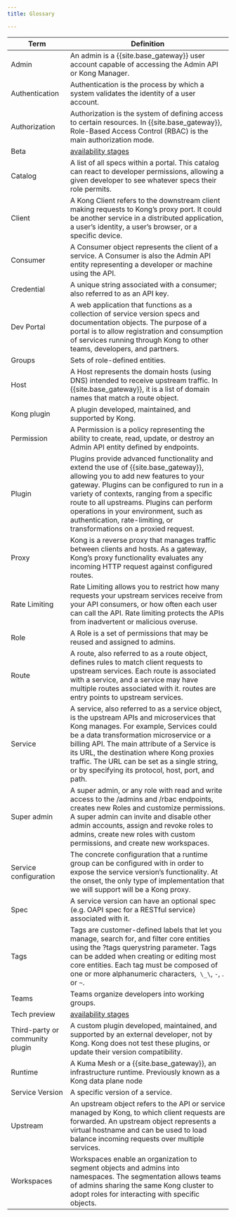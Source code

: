 ```yaml
---
title: Glossary

---
```


| Term      | Definition |
| ----------- | ----------- |
|Admin | An admin is a {{site.base_gateway}} user account capable of accessing the Admin API or Kong Manager. |
|Authentication| Authentication is the process by which a system validates the identity of a user account. |
|Authorization| Authorization is the system of defining access to certain resources. In {{site.base_gateway}}, Role-Based Access Control (RBAC) is the main authorization mode. |
|Beta| [availability stages](/gateway/latest/availability-stages) |
|Catalog| A list of all specs within a portal. This catalog can react to developer permissions, allowing a given developer to see whatever specs their role permits.|
|Client| A Kong Client refers to the downstream client making requests to Kong’s proxy port. It could be another service in a distributed application, a user’s identity, a user’s browser, or a specific device. |
|Consumer| A Consumer object represents the client of a service. A Consumer is also the Admin API entity representing a developer or machine using the API. |
|Credential| A unique string associated with a consumer; also referred to as an API key.      |
|Dev Portal| A web application that functions as a collection of service version specs and documentation objects. The purpose of a portal is to allow registration and consumption of services running through Kong to other teams, developers, and partners.|
|Groups| Sets of role-defined entities.|
|Host | A Host represents the domain hosts (using DNS) intended to receive upstream traffic. In {{site.base_gateway}}, it is a list of domain names that match a route object. |
| Kong plugin|  A plugin developed, maintained, and supported by Kong.|
|Permission| A Permission is a policy representing the ability to create, read, update, or destroy an Admin API entity defined by endpoints.|
|Plugin| Plugins provide advanced functionality and extend the use of {{site.base_gateway}}, allowing you to add new features to your gateway. Plugins can be configured to run in a variety of contexts, ranging from a specific route to all upstreams. Plugins can perform operations in your environment, such as authentication, rate-limiting, or transformations on a proxied request.|
|Proxy| Kong is a reverse proxy that manages traffic between clients and hosts. As a gateway, Kong’s proxy functionality evaluates any incoming HTTP request against configured routes. |
|Rate Limiting| Rate Limiting allows you to restrict how many requests your upstream services receive from your API consumers, or how often each user can call the API. Rate limiting protects the APIs from inadvertent or malicious overuse.|
|Role |A Role is a set of permissions that may be reused and assigned to admins.|
|Route| A route, also referred to as a route object, defines rules to match client requests to upstream services. Each route is associated with a service, and a service may have multiple routes associated with it. routes are entry points to upstream services.|
|Service| A service, also referred to as a service object, is the upstream APIs and microservices that Kong manages. For example, Services could be a data transformation microservice or a billing API. The main attribute of a Service is its URL, the destination where Kong proxies traffic. The URL can be set as a single string, or by specifying its protocol, host, port, and path.  |
|Super admin| A super admin, or any role with read and write access to the /admins and /rbac endpoints, creates new Roles and customize permissions. A super admin can invite and disable other admin accounts, assign and revoke roles to admins, create new roles with custom permissions, and create new workspaces.|
|Service configuration| The concrete configuration that a runtime group can be configured with in order to expose the service version’s functionality. At the onset, the only type of implementation that we will support will be a Kong proxy.|
|Spec| A service version can have an optional spec (e.g. OAPI spec for a RESTful service) associated with it.    |
|Tags| Tags are customer-defined labels that let you manage, search for, and filter core entities using the ?tags querystring parameter. Tags can be added when creating or editing most core entities. Each tag must be composed of one or more alphanumeric characters,` \_\`, `-`, . or `~`. |
|Teams| Teams organize developers into working groups.|
|Tech preview |[availability stages](/gateway/latest/availability-stages) |
|Third-party or community plugin| A custom plugin developed, maintained, and supported by an external developer, not by Kong. Kong does not test these plugins, or update their version compatibility.|
|Runtime| A Kuma Mesh or a {{site.base_gateway}}, an infrastructure runtime. Previously known as a Kong data plane node     |
|Service Version| A specific version of a service.|
|Upstream| An upstream object refers to the API or service managed by Kong, to which client requests are forwarded. An upstream object represents a virtual hostname and can be used to load balance incoming requests over multiple services.|
|Workspaces| Workspaces enable an organization to segment objects and admins into namespaces. The segmentation allows teams of admins sharing the same Kong cluster to adopt roles for interacting with specific objects.|